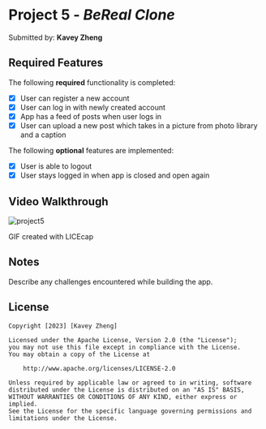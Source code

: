 # Project 5 - *BeReal Clone*

Submitted by: **Kavey Zheng**

## Required Features

The following **required** functionality is completed:

- [x] User can register a new account
- [x] User can log in with newly created account
- [x] App has a feed of posts when user logs in
- [x] User can upload a new post which takes in a picture from photo library and a caption	
 
The following **optional** features are implemented:

- [x] User is able to logout
- [x] User stays logged in when app is closed and open again	

## Video Walkthrough
![project5](https://user-images.githubusercontent.com/109322859/228392324-c74da07f-57bd-46d1-a608-2eca80555bdc.gif)

GIF created with LICEcap  

## Notes

Describe any challenges encountered while building the app.

## License

    Copyright [2023] [Kavey Zheng]

    Licensed under the Apache License, Version 2.0 (the "License");
    you may not use this file except in compliance with the License.
    You may obtain a copy of the License at

        http://www.apache.org/licenses/LICENSE-2.0

    Unless required by applicable law or agreed to in writing, software
    distributed under the License is distributed on an "AS IS" BASIS,
    WITHOUT WARRANTIES OR CONDITIONS OF ANY KIND, either express or implied.
    See the License for the specific language governing permissions and
    limitations under the License.
